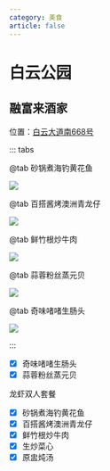 ```yaml
---
category: 美食
article: false
---
```


# 白云公园

## 融富来酒家

<i class="fa-solid fa-location-dot"></i> 位置：<a href="https://ditu.amap.com/place/B0J3F76LNU" target="_blank">白云大道南668号</a>

::: tabs

@tab 砂锅煮海钓黄花鱼

![](https://img.sherry4869.com/blog/life/food/china/guangdong/guangzhou/by/bygy/img.jpg)

@tab 百搭酱烤澳洲青龙仔

![](https://img.sherry4869.com/blog/life/food/china/guangdong/guangzhou/by/bygy/img_2.jpg)

@tab 鲜竹根炒牛肉

![](https://img.sherry4869.com/blog/life/food/china/guangdong/guangzhou/by/bygy/img_3.jpg)

@tab 蒜蓉粉丝蒸元贝

![](https://img.sherry4869.com/blog/life/food/china/guangdong/guangzhou/by/bygy/img_4.jpg)

@tab 奇味啫啫生肠头

![](https://img.sherry4869.com/blog/life/food/china/guangdong/guangzhou/by/bygy/img_5.jpg)

:::

- [x] 奇味啫啫生肠头
- [x] 蒜蓉粉丝蒸元贝

龙虾双人套餐

- [x] 砂锅煮海钓黄花鱼
- [x] 百搭酱烤澳洲青龙仔
- [x] 鲜竹根炒牛肉
- [x] 生炒菜心
- [x] 原盅炖汤